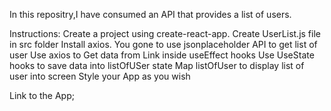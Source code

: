 In this repositry,I have consumed an API that provides a list of users.

Instructions:
    Create a project using create-react-app.
    Create UserList.js file in src folder
    Install axios.
    You gone to use jsonplaceholder API to get list of user 
    Use axios to Get data from Link inside useEffect hooks
    Use UseState hooks to save data into listOfUSer state 
    Map listOfUser to display list of user into screen 
    Style your App as you wish

Link to the App;